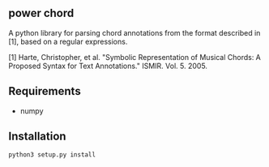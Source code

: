 power chord
-----------

A python library for parsing chord annotations from the format described in [1], based on a regular expressions.

[1] Harte, Christopher, et al. "Symbolic Representation of Musical Chords: A Proposed Syntax for Text Annotations." ISMIR. Vol. 5. 2005.

Requirements
------------

* numpy

Installation
------------

	python3 setup.py install
